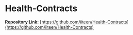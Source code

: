 # Health-Contracts
**Repository Link:** [https://github.com/iiteen/Health-Contracts](https://github.com/iiteen/Health-Contracts)
